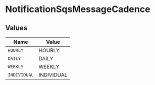 # NotificationSqsMessageCadence


## Values

| Name         | Value        |
| ------------ | ------------ |
| `HOURLY`     | HOURLY       |
| `DAILY`      | DAILY        |
| `WEEKLY`     | WEEKLY       |
| `INDIVIDUAL` | INDIVIDUAL   |